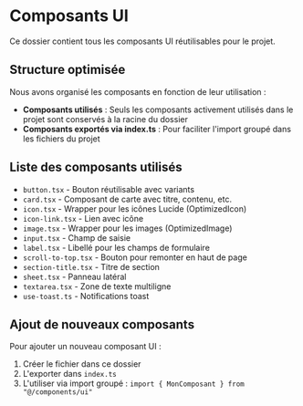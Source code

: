 # Composants UI

Ce dossier contient tous les composants UI réutilisables pour le projet.

## Structure optimisée

Nous avons organisé les composants en fonction de leur utilisation :

- **Composants utilisés** : Seuls les composants activement utilisés dans le projet sont conservés à la racine du dossier
- **Composants exportés via index.ts** : Pour faciliter l'import groupé dans les fichiers du projet

## Liste des composants utilisés

- `button.tsx` - Bouton réutilisable avec variants
- `card.tsx` - Composant de carte avec titre, contenu, etc.
- `icon.tsx` - Wrapper pour les icônes Lucide (OptimizedIcon)
- `icon-link.tsx` - Lien avec icône
- `image.tsx` - Wrapper pour les images (OptimizedImage)
- `input.tsx` - Champ de saisie
- `label.tsx` - Libellé pour les champs de formulaire
- `scroll-to-top.tsx` - Bouton pour remonter en haut de page
- `section-title.tsx` - Titre de section
- `sheet.tsx` - Panneau latéral
- `textarea.tsx` - Zone de texte multiligne
- `use-toast.ts` - Notifications toast

## Ajout de nouveaux composants

Pour ajouter un nouveau composant UI :

1. Créer le fichier dans ce dossier
2. L'exporter dans `index.ts`
3. L'utiliser via import groupé : `import { MonComposant } from "@/components/ui"` 